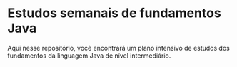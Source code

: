 <h1>Estudos semanais de fundamentos Java</h1>

Aqui nesse repositório, você encontrará um plano intensivo de estudos dos fundamentos da linguagem Java de 
nível intermediário.
